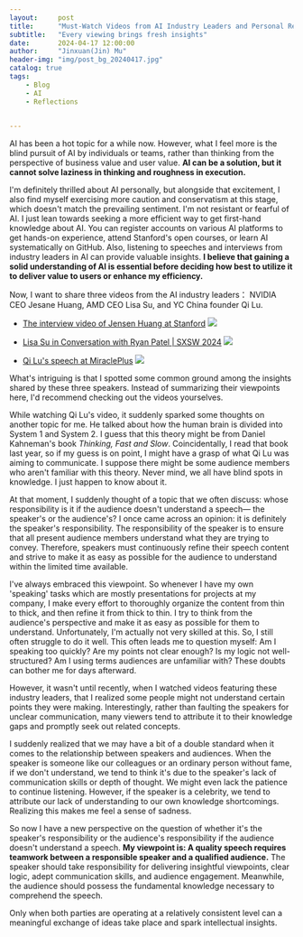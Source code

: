 ```yaml
---
layout:     post
title:      "Must-Watch Videos from AI Industry Leaders and Personal Reflections on Presentation Skills "
subtitle:   "Every viewing brings fresh insights"
date:       2024-04-17 12:00:00
author:     "Jinxuan(Jin) Mu"
header-img: "img/post_bg_20240417.jpg"
catalog: true
tags:
    - Blog
    - AI
    - Reflections

    
---
```

AI has been a hot topic for a while now. However, what I feel more is the blind pursuit of AI by individuals or teams, rather than thinking from the perspective of business value and user value. **AI can be a solution, but it cannot solve laziness in thinking and roughness in execution.**

I'm definitely thrilled about AI personally, but alongside that excitement, I also find myself exercising more caution and conservatism at this stage, which doesn't match the prevailing sentiment. I'm not resistant or fearful of AI.  I just lean towards seeking a more efficient way to get first-hand knowledge about AI. You can register accounts on various AI platforms to get hands-on experience, attend Stanford's open courses, or learn AI systematically on GitHub. Also, listening to speeches and interviews from industry leaders in AI can provide valuable insights. **I believe that gaining a solid understanding of AI is essential before deciding how best to utilize it to deliver value to users or enhance my efficiency.**

Now, I want to share three videos from the AI industry leaders： NVIDIA CEO Jesane Huang, AMD CEO Lisa Su, and YC China founder Qi Lu.


* [The interview video of Jensen Huang at Stanford](https://www.youtube.com/watch?v=lXLBTBBil2U&list=PL31thWorYZukp2N0XBIozL1mnA76D-oAo&index=1)
![](https://p.ipic.vip/onfnur.png)

* [Lisa Su in Conversation with Ryan Patel | SXSW 2024](https://www.youtube.com/watch?v=2o8B5hVIEkI&t=198s)
![](https://p.ipic.vip/d6fo5v.png)

* [Qi Lu's speech at MiraclePlus](https://www.youtube.com/watch?v=-LECKZqygzk&list=PL31thWorYZukp2N0XBIozL1mnA76D-oAo&index=2)
![](https://p.ipic.vip/3hmgr8.jpeg)

What's intriguing is that I spotted some common ground among the insights shared by these three speakers. Instead of summarizing their viewpoints here, I'd recommend checking out the videos yourselves. 

While watching Qi Lu's video, it suddenly sparked some thoughts on another topic for me. He talked about how the human brain is divided into System 1 and System 2. I guess that this theory might be from Daniel Kahneman's book *Thinking, Fast and Slow*. Coincidentally, I read that book last year, so if my guess is on point, I might have a grasp of what Qi Lu was aiming to communicate. I suppose there might be some audience members who aren't familiar with this theory. Never mind, we all have blind spots in knowledge. I just happen to know about it.

At that moment, I suddenly thought of a topic that we often discuss: whose responsibility is it if the audience doesn't understand a speech— the speaker's or the audience's? I once came across an opinion: it is definitely the speaker's responsibility. The responsibility of the speaker is to ensure that all present audience members understand what they are trying to convey. Therefore, speakers must continuously refine their speech content and strive to make it as easy as possible for the audience to understand within the limited time available.

I've always embraced this viewpoint. So whenever I have my own 'speaking' tasks which are mostly presentations for projects at my company, I make every effort to thoroughly organize the content from thin to thick, and then refine it from thick to thin.  I try to think from the audience's perspective and make it as easy as possible for them to understand. Unfortunately, I'm actually not very skilled at this. So, I still often struggle to do it well. This often leads me to question myself: Am I speaking too quickly? Are my points not clear enough? Is my logic not well-structured? Am I using terms audiences are unfamiliar with? These doubts can bother me for days afterward.


However, it wasn't until recently, when I watched videos featuring these industry leaders, that I realized some people might not understand certain points they were making. Interestingly, rather than faulting the speakers for unclear communication, many viewers tend to attribute it to their knowledge gaps and promptly seek out related concepts. 

I suddenly realized that we may have a bit of a double standard when it comes to the relationship between speakers and audiences. When the speaker is someone like our colleagues or an ordinary person without fame, if we don't understand, we tend to think it's due to the speaker's lack of communication skills or depth of thought. We might even lack the patience to continue listening. However, if the speaker is a celebrity, we tend to attribute our lack of understanding to our own knowledge shortcomings. Realizing this makes me feel a sense of sadness.

So now I have a new perspective on the question of whether it's the speaker's responsibility or the audience's responsibility if the audience doesn't understand a speech. **My viewpoint is: A quality speech requires teamwork between a responsible speaker and a qualified audience.** The speaker should take responsibility for delivering insightful viewpoints, clear logic, adept communication skills, and audience engagement. Meanwhile, the audience should possess the fundamental knowledge necessary to comprehend the speech.

Only when both parties are operating at a relatively consistent level can a meaningful exchange of ideas take place and spark intellectual insights.




























